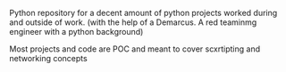 Python repository for a decent amount of python projects worked during and outside of work. (with the help of a Demarcus. A red teaminmg engineer with a python background)

Most projects and code are POC and meant to cover scxrtipting and networking concepts 

